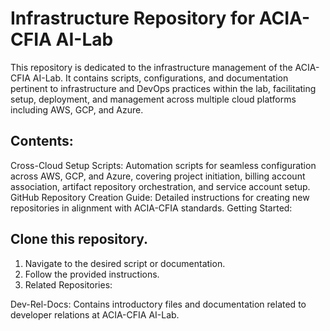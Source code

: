 # Infrastructure Repository for ACIA-CFIA AI-Lab

This repository is dedicated to the infrastructure management of the ACIA-CFIA AI-Lab. It contains scripts, configurations, and documentation pertinent to infrastructure and DevOps practices within the lab, facilitating setup, deployment, and management across multiple cloud platforms including AWS, GCP, and Azure.

## Contents:

Cross-Cloud Setup Scripts: Automation scripts for seamless configuration across AWS, GCP, and Azure, covering project initiation, billing account association, artifact repository orchestration, and service account setup.
GitHub Repository Creation Guide: Detailed instructions for creating new repositories in alignment with ACIA-CFIA standards.
Getting Started:

## Clone this repository.
1. Navigate to the desired script or documentation.
2. Follow the provided instructions.
3. Related Repositories:

Dev-Rel-Docs: Contains introductory files and documentation related to developer relations at ACIA-CFIA AI-Lab.
